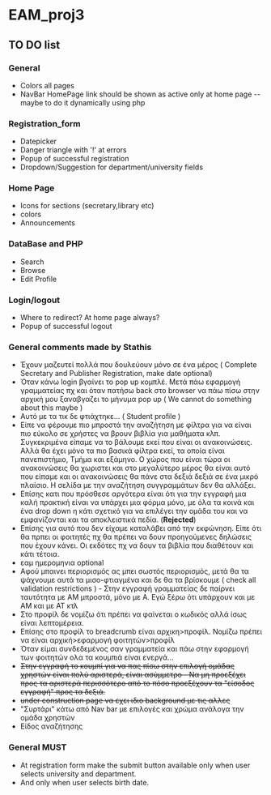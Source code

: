 # EAM_proj3

## TO DO list

### General
* Colors all pages
* NavBar HomePage link should be shown as active only at home page -- maybe to
do it dynamically using php

### Registration_form
* Datepicker
* Danger triangle with '!' at errors
* Popup of successful registration
* Dropdown/Suggestion for department/university fields

### Home Page
* Icons for sections (secretary,library etc)
* colors
* Announcements

### DataBase and PHP
* Search
* Browse
* Edit Profile

### Login/logout
* Where to redirect? At home page always?
* Popup of successful logout

### General comments made by Stathis
* Έχουν μαζευτεί πολλά που δουλεύουν μόνο σε ένα μέρος ( Complete Secretary and Publisher Registration, make date optional)
* Όταν κάνω login βγαίνει το pop up κομπλέ. Μετά πάω εφαρμογή γραμματείας πχ και όταν πατήσω back στο browser να πάω πίσω στην αρχική μου ξαναβγαζει το μήνυμα  pop up ( We cannot do something about this maybe )
* Αυτό με τα τικ δε φτιάχτηκε... ( Student profile )
* Είπε να φέρουμε πιο μπροστά την αναζήτηση με φίλτρα για να είναι πιο εύκολο σε χρήστες να βρουν βιβλία για μαθήματα κλπ. Συγκεκριμένα είπαμε να το βάλουμε εκεί που είναι οι ανακοινώσεις. Αλλά θα έχει μόνο τα πιο βασικά φίλτρα εκεί, τα οποία είναι πανεπιστήμιο, Τμήμα και εξάμηνο. Ο χώρος που είναι τώρα οι ανακοινώσεις θα χωριστει και στο μεγαλύτερο μέρος θα είναι αυτό που είπαμε και οι ανακοινώσεις θα πάνε στα δεξιά δεξιά σε ένα μικρό πλαίσιο. Η σελίδα με την αναζήτηση συγγραμμάτων δεν θα αλλάξει.
* Επίσης κατι που πρόσθεσε αργότερα είναι ότι για την εγγραφή μια καλή πρακτική είναι να υπάρχει μια φόρμα μόνο, με όλα τα κοινά και ένα drop down η κάτι σχετικό για να επιλέγει την ομάδα του και να εμφανίζονται και τα αποκλειστικά πεδία. (**Rejected**)
* Επίσης για αυτό που δεν είχαμε καταλάβει από την εκφώνηση. Είπε ότι θα πρπει οι φοιτητές πχ θα πρέπει να δουν προηγούμενες δηλώσεις που έχουν κάνει. Οι εκδότες πχ να δουν τα βιβλία που διαθέτουν και κάτι τέτοια.
* εαμ ημερομηνια optional
* Αφού μπαινει περιορισμός ας μπει σωστός περιορισμός, μετά θα τα ψάχνουμε αυτά τα μισο-φτιαγμένα και δε θα τα βρίσκουμε ( check all validation restrictions ) - Στην εγγραφή γραμματείας δε παίρνει ταυτότητα με AM μπροστά, μόνο με Α. Εγώ ξέρω ότι υπάρχουν και με ΑΜ και με ΑΤ κτλ
* Στο προφίλ δε νομίζω ότι πρέπει να φαίνεται ο κωδικός αλλά ίσως είναι λεπτομέρεια.
* Επίσης στο προφίλ το breadcrumb είναι αρχικη>προφίλ. Νομίζω πρέπει να είναι αρχική>εφαρμογή φοιτητών>προφίλ
* Όταν είμαι συνδεδεμένος σαν γραμματεία και πάω στην εφαρμογή των φοιτητών ολα τα κουμπιά είναι ενεργά...
* ~~Στην εγγραφή το κουμπί για να πας πίσω στην επιλογή ομάδας χρηστών είναι πολύ αριστερά, είναι ασύμμετρο - Να μη προεξέχει προς τα αριστερά περισσότερο από το πόσο προεξέχουν τα "είσοδος εγγραφή" προς τα δεξιά.~~
* ~~under construction page να εχει ιδιο background με τις αλλες~~
* "Συρτάρι" κάτω από Nav bar με επιλογές και χρώμα ανάλογα την ομάδα χρηστών
* Είδος αναζήτησης


### General MUST
* At registration form make the submit button available only when user selects university and department.
* And only when user selects birth date.
